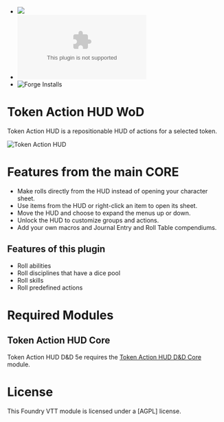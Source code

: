 - ![](https://img.shields.io/badge/Foundry-v12-informational)
- ![Downloads](https://img.shields.io/github/downloads/gioppoluca/token-action-hud-wod/latest/module.zip?color=2b82fc&label=DOWNLOADS&style=for-the-badge) 
- ![Forge Installs](https://img.shields.io/badge/dynamic/json?label=Forge%20Installs&query=package.installs&suffix=%25&url=https%3A%2F%2Fforge-vtt.com%2Fapi%2Fbazaar%2Fpackage%2Ftoken-action-hud-wod&colorB=448d34&style=for-the-badge)

# Token Action HUD WoD

Token Action HUD is a repositionable HUD of actions for a selected token.

![Token Action HUD](.github/readme/token-action-hud.gif)

# Features from the main CORE
- Make rolls directly from the HUD instead of opening your character sheet.
- Use items from the HUD or right-click an item to open its sheet.
- Move the HUD and choose to expand the menus up or down.
- Unlock the HUD to customize groups and actions.
- Add your own macros and Journal Entry and Roll Table compendiums.

## Features of this plugin
- Roll abilities
- Roll disciplines that have a dice pool
- Roll skills
- Roll predefined actions

# Required Modules

## Token Action HUD Core
Token Action HUD D&D 5e requires the [Token Action HUD D&D Core](https://foundryvtt.com/packages/token-action-hud-core) module.


# License

This Foundry VTT module is licensed under a [AGPL] license.
